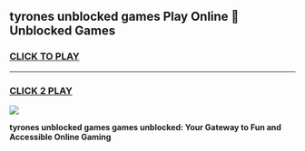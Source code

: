 
## tyrones unblocked games Play Online 👋 Unblocked Games
<h3>
<a href="https://premium.freeplayer.one?title=tyrones_unblocked_games&ref=19F">CLICK TO PLAY</a></h3>
<hr>

<h3>
<a href="https://premium.freeplayer.one?title=tyrones_unblocked_games&ref=19F">CLICK 2 PLAY</a>
  
</h3>

<a href="https://premium.freeplayer.one?title=tyrones_unblocked_games&ref=19F"><img src="https://clearcache.store/games.png"></a>


**tyrones unblocked games games unblocked: Your Gateway to Fun and Accessible Online Gaming**
